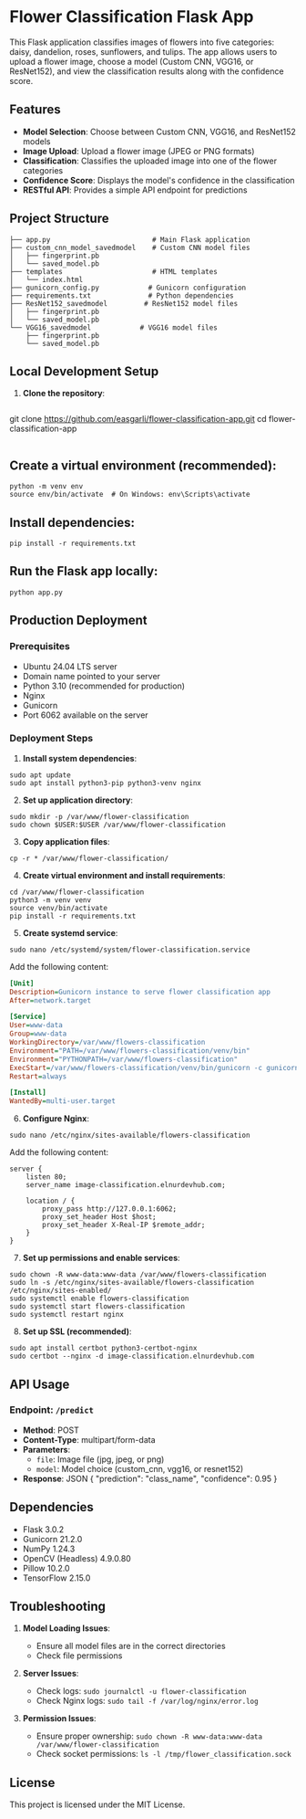 # Flower Classification Flask App

This Flask application classifies images of flowers into five categories: daisy, dandelion, roses, sunflowers, and tulips. The app allows users to upload a flower image, choose a model (Custom CNN, VGG16, or ResNet152), and view the classification results along with the confidence score.

## Features

- **Model Selection**: Choose between Custom CNN, VGG16, and ResNet152 models
- **Image Upload**: Upload a flower image (JPEG or PNG formats)
- **Classification**: Classifies the uploaded image into one of the flower categories
- **Confidence Score**: Displays the model's confidence in the classification
- **RESTful API**: Provides a simple API endpoint for predictions

## Project Structure

```
├── app.py                         # Main Flask application
├── custom_cnn_model_savedmodel    # Custom CNN model files
│   ├── fingerprint.pb
│   └── saved_model.pb
├── templates                      # HTML templates
│   └── index.html
├── gunicorn_config.py            # Gunicorn configuration
├── requirements.txt              # Python dependencies
├── ResNet152_savedmodel         # ResNet152 model files
│   ├── fingerprint.pb
│   └── saved_model.pb
└── VGG16_savedmodel            # VGG16 model files
    ├── fingerprint.pb
    └── saved_model.pb
```

## Local Development Setup

1. **Clone the repository**:
```
```
   git clone https://github.com/easgarli/flower-classification-app.git
   cd flower-classification-app
```
```

## Create a virtual environment (recommended):

```
python -m venv env
source env/bin/activate  # On Windows: env\Scripts\activate
```

## Install dependencies:

```
pip install -r requirements.txt
```

## Run the Flask app locally:

```
python app.py
```

## Production Deployment

### Prerequisites
- Ubuntu 24.04 LTS server
- Domain name pointed to your server
- Python 3.10 (recommended for production)
- Nginx
- Gunicorn
- Port 6062 available on the server

### Deployment Steps

1. **Install system dependencies**:
```
sudo apt update
sudo apt install python3-pip python3-venv nginx
```

2. **Set up application directory**:
```
sudo mkdir -p /var/www/flower-classification
sudo chown $USER:$USER /var/www/flower-classification
```

3. **Copy application files**:
```
cp -r * /var/www/flower-classification/
```

4. **Create virtual environment and install requirements**:
```
cd /var/www/flower-classification
python3 -m venv venv
source venv/bin/activate
pip install -r requirements.txt
```

5. **Create systemd service**:
```
sudo nano /etc/systemd/system/flower-classification.service
```

Add the following content:
```ini
[Unit]
Description=Gunicorn instance to serve flower classification app
After=network.target

[Service]
User=www-data
Group=www-data
WorkingDirectory=/var/www/flowers-classification
Environment="PATH=/var/www/flowers-classification/venv/bin"
Environment="PYTHONPATH=/var/www/flowers-classification"
ExecStart=/var/www/flowers-classification/venv/bin/gunicorn -c gunicorn_config.py app:app
Restart=always

[Install]
WantedBy=multi-user.target
```

6. **Configure Nginx**:
```
sudo nano /etc/nginx/sites-available/flowers-classification
```

Add the following content:
```nginx
server {
    listen 80;
    server_name image-classification.elnurdevhub.com;

    location / {
        proxy_pass http://127.0.0.1:6062;
        proxy_set_header Host $host;
        proxy_set_header X-Real-IP $remote_addr;
    }
}
```

7. **Set up permissions and enable services**:
```
sudo chown -R www-data:www-data /var/www/flowers-classification
sudo ln -s /etc/nginx/sites-available/flowers-classification /etc/nginx/sites-enabled/
sudo systemctl enable flowers-classification
sudo systemctl start flowers-classification
sudo systemctl restart nginx
```

8. **Set up SSL (recommended)**:
```
sudo apt install certbot python3-certbot-nginx
sudo certbot --nginx -d image-classification.elnurdevhub.com
```


## API Usage

### Endpoint: `/predict`
- **Method**: POST
- **Content-Type**: multipart/form-data
- **Parameters**:
  - `file`: Image file (jpg, jpeg, or png)
  - `model`: Model choice (custom_cnn, vgg16, or resnet152)
- **Response**: JSON
{
"prediction": "class_name",
"confidence": 0.95
}

## Dependencies
- Flask 3.0.2
- Gunicorn 21.2.0
- NumPy 1.24.3
- OpenCV (Headless) 4.9.0.80
- Pillow 10.2.0
- TensorFlow 2.15.0

## Troubleshooting

1. **Model Loading Issues**:
   - Ensure all model files are in the correct directories
   - Check file permissions

2. **Server Issues**:
   - Check logs: `sudo journalctl -u flower-classification`
   - Check Nginx logs: `sudo tail -f /var/log/nginx/error.log`

3. **Permission Issues**:
   - Ensure proper ownership: `sudo chown -R www-data:www-data /var/www/flower-classification`
   - Check socket permissions: `ls -l /tmp/flower_classification.sock`

## License
This project is licensed under the MIT License.
